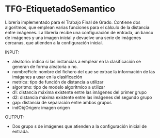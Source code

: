 # TFG-EtiquetadoSemantico
Librería implementado para el Trabajo Final de Grado. 
Contiene dos algoritmos, que emplean varias funciones para el cálculo de la distancia entre imágenes. 
La librería recibe una configuración de entrada, un banco de imágenes y una imagen inicial y devuelve una serie de imágenes cercanas, que atienden a la configuración inicial.

INPUT:
 - aleatorio: indica si las instancias a emplear en la clasificación se generan de forma aleatoria o no.
 - nombreFich: nombre del fichero del que se extrae la información de las imáganes a usar en la clasificación
 - metrica: tipo de función de distancia a utilizar
 - algoritmo: tipo de modelo algorítmico a utilizar
 - d1: distancia máxima existente entre las imágenes del primer grupo
 - d2: distancia máxima existente entre las imágenes del segundo grupo
 - gap: distancia de separación entre ambos grupos
 - indObjOrigen: imagen origen
 
 OUTPUT:
  - Dos grupo s de imágenes que atienden a la configuración inicial de entrada.